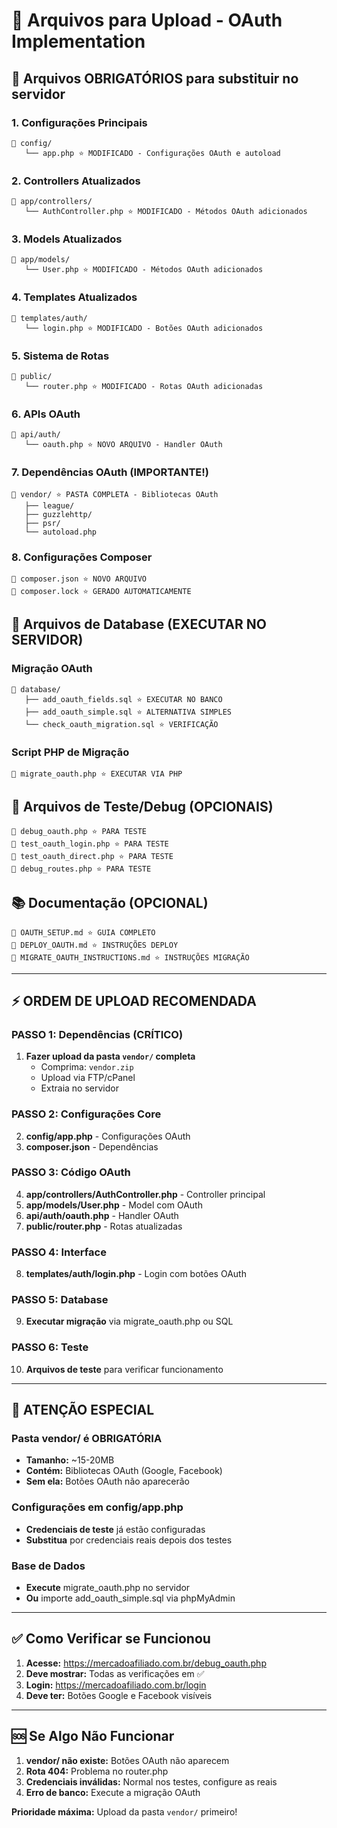 # 📁 Arquivos para Upload - OAuth Implementation

## 🎯 Arquivos OBRIGATÓRIOS para substituir no servidor

### 1. Configurações Principais
```
📁 config/
   └── app.php ⭐ MODIFICADO - Configurações OAuth e autoload
```

### 2. Controllers Atualizados  
```
📁 app/controllers/
   └── AuthController.php ⭐ MODIFICADO - Métodos OAuth adicionados
```

### 3. Models Atualizados
```
📁 app/models/  
   └── User.php ⭐ MODIFICADO - Métodos OAuth adicionados
```

### 4. Templates Atualizados
```
📁 templates/auth/
   └── login.php ⭐ MODIFICADO - Botões OAuth adicionados
```

### 5. Sistema de Rotas
```
📁 public/
   └── router.php ⭐ MODIFICADO - Rotas OAuth adicionadas
```

### 6. APIs OAuth
```
📁 api/auth/
   └── oauth.php ⭐ NOVO ARQUIVO - Handler OAuth
```

### 7. Dependências OAuth (IMPORTANTE!)
```
📁 vendor/ ⭐ PASTA COMPLETA - Bibliotecas OAuth
   ├── league/
   ├── guzzlehttp/
   ├── psr/
   └── autoload.php
```

### 8. Configurações Composer
```
📄 composer.json ⭐ NOVO ARQUIVO
📄 composer.lock ⭐ GERADO AUTOMATICAMENTE
```

## 🔧 Arquivos de Database (EXECUTAR NO SERVIDOR)

### Migração OAuth
```
📁 database/
   ├── add_oauth_fields.sql ⭐ EXECUTAR NO BANCO
   ├── add_oauth_simple.sql ⭐ ALTERNATIVA SIMPLES  
   └── check_oauth_migration.sql ⭐ VERIFICAÇÃO
```

### Script PHP de Migração
```
📄 migrate_oauth.php ⭐ EXECUTAR VIA PHP
```

## 🧪 Arquivos de Teste/Debug (OPCIONAIS)
```
📄 debug_oauth.php ⭐ PARA TESTE
📄 test_oauth_login.php ⭐ PARA TESTE  
📄 test_oauth_direct.php ⭐ PARA TESTE
📄 debug_routes.php ⭐ PARA TESTE
```

## 📚 Documentação (OPCIONAL)
```
📄 OAUTH_SETUP.md ⭐ GUIA COMPLETO
📄 DEPLOY_OAUTH.md ⭐ INSTRUÇÕES DEPLOY
📄 MIGRATE_OAUTH_INSTRUCTIONS.md ⭐ INSTRUÇÕES MIGRAÇÃO
```

---

## ⚡ ORDEM DE UPLOAD RECOMENDADA

### PASSO 1: Dependências (CRÍTICO)
1. **Fazer upload da pasta `vendor/` completa**
   - Comprima: `vendor.zip`
   - Upload via FTP/cPanel
   - Extraia no servidor

### PASSO 2: Configurações Core
2. **config/app.php** - Configurações OAuth
3. **composer.json** - Dependências

### PASSO 3: Código OAuth  
4. **app/controllers/AuthController.php** - Controller principal
5. **app/models/User.php** - Model com OAuth
6. **api/auth/oauth.php** - Handler OAuth
7. **public/router.php** - Rotas atualizadas

### PASSO 4: Interface
8. **templates/auth/login.php** - Login com botões OAuth

### PASSO 5: Database
9. **Executar migração** via migrate_oauth.php ou SQL

### PASSO 6: Teste
10. **Arquivos de teste** para verificar funcionamento

---

## 🚨 ATENÇÃO ESPECIAL

### Pasta vendor/ é OBRIGATÓRIA
- **Tamanho:** ~15-20MB
- **Contém:** Bibliotecas OAuth (Google, Facebook)  
- **Sem ela:** Botões OAuth não aparecerão

### Configurações em config/app.php
- **Credenciais de teste** já estão configuradas
- **Substitua** por credenciais reais depois dos testes

### Base de Dados
- **Execute** migrate_oauth.php no servidor
- **Ou** importe add_oauth_simple.sql via phpMyAdmin

---

## ✅ Como Verificar se Funcionou

1. **Acesse:** https://mercadoafiliado.com.br/debug_oauth.php
2. **Deve mostrar:** Todas as verificações em ✅
3. **Login:** https://mercadoafiliado.com.br/login
4. **Deve ter:** Botões Google e Facebook visíveis

---

## 🆘 Se Algo Não Funcionar

1. **vendor/ não existe:** Botões OAuth não aparecem
2. **Rota 404:** Problema no router.php  
3. **Credenciais inválidas:** Normal nos testes, configure as reais
4. **Erro de banco:** Execute a migração OAuth

**Prioridade máxima:** Upload da pasta `vendor/` primeiro!